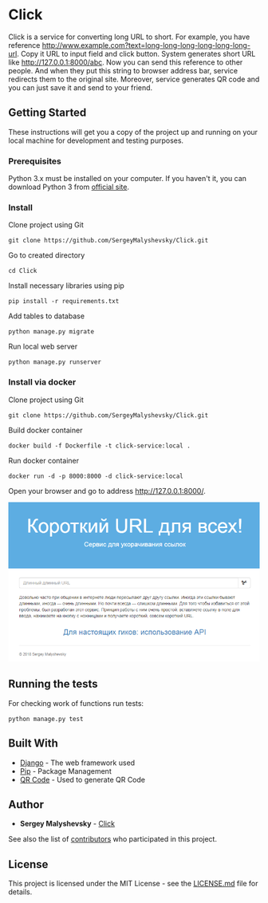 # Click

Click is a service for converting long URL to short. For example, you have reference http://www.example.com?text=long-long-long-long-long-long-url.
Copy it URL to input field and click button. System generates short URL like http://127.0.0.1:8000/abc. Now you can send this reference to other people.
And when they put this string to browser address bar, service redirects them to the original site.
Moreover, service generates QR code and you can just save it and send to your friend.

## Getting Started

These instructions will get you a copy of the project up and running on your local machine for development and testing purposes.

### Prerequisites

Python 3.x must be installed on your computer. If you haven't it, you can download Python 3 from [official site](https://www.python.org/downloads/).

### Install

Clone project using Git

```
git clone https://github.com/SergeyMalyshevsky/Click.git
```

Go to created directory

```
cd Click
```

Install necessary libraries using pip

```
pip install -r requirements.txt
```

Add tables to database

```
python manage.py migrate
```

Run local web server

```
python manage.py runserver
```

### Install via docker

Clone project using Git

```
git clone https://github.com/SergeyMalyshevsky/Click.git
```

Build docker container

```
docker build -f Dockerfile -t click-service:local .
```

Run docker container

```
docker run -d -p 8000:8000 -d click-service:local
```

Open your browser and go to address http://127.0.0.1:8000/.

![Screenshot](screenshot.PNG)

## Running the tests

For checking work of functions run tests:

```
python manage.py test
```

## Built With

* [Django](https://docs.djangoproject.com/en/2.1/) - The web framework used
* [Pip](https://pip.pypa.io/en/stable/user_guide/) - Package Management
* [QR Code](http://omz-software.com/editorial/docs/ios/qrcode.html) - Used to generate QR Code

## Author

* **Sergey Malyshevsky** - [Click](https://github.com/SergeyMalyshevsky)

See also the list of [contributors](https://github.com/Click/contributors) who participated in this project.

## License

This project is licensed under the MIT License - see the [LICENSE.md](LICENSE.md) file for details.


